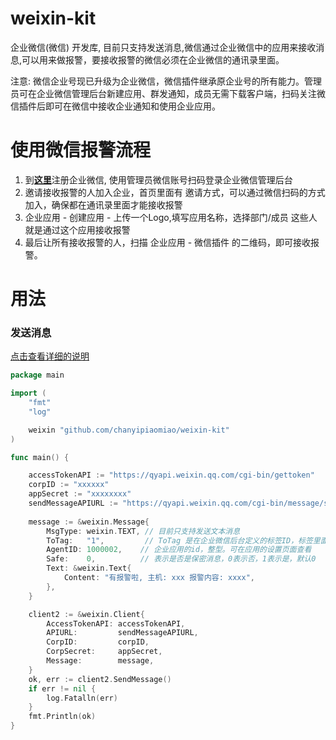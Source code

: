# weixin-kit
企业微信(微信) 开发库, 目前只支持发送消息,微信通过企业微信中的应用来接收消息,可以用来做报警，要接收报警的微信必须在企业微信的通讯录里面。

注意: 微信企业号现已升级为企业微信，微信插件继承原企业号的所有能力。管理员可在企业微信管理后台新建应用、群发通知，成员无需下载客户端，扫码关注微信插件后即可在微信中接收企业通知和使用企业应用。

# 使用微信报警流程
1. 到[**这里**](https://work.weixin.qq.com/wework_admin/register_wx?from=loginpage)注册企业微信, 使用管理员微信账号扫码登录企业微信管理后台
2. 邀请接收报警的人加入企业，首页里面有 邀请方式，可以通过微信扫码的方式加入，确保都在通讯录里面才能接收报警
3. 企业应用 - 创建应用 - 上传一个Logo,填写应用名称，选择部门/成员 这些人就是通过这个应用接收报警
4. 最后让所有接收报警的人，扫描 企业应用 - 微信插件 的二维码，即可接收报警。

# 用法

### 发送消息

[点击查看详细的说明](https://work.weixin.qq.com/api/doc#10167)

```go
package main

import (
	"fmt"
	"log"

	weixin "github.com/chanyipiaomiao/weixin-kit"
)

func main() {

    accessTokenAPI := "https://qyapi.weixin.qq.com/cgi-bin/gettoken"
    corpID := "xxxxxx"
    appSecret := "xxxxxxxx"
    sendMessageAPIURL := "https://qyapi.weixin.qq.com/cgi-bin/message/send"
    
    message := &weixin.Message{
        MsgType: weixin.TEXT, // 目前只支持发送文本消息
        ToTag:   "1",         // ToTag 是在企业微信后台定义的标签ID，标签里面可以包含很多人 还有ToUser,ToParty参数 指定用户和部门ID
        AgentID: 1000002,    // 企业应用的id，整型。可在应用的设置页面查看
        Safe:    0,          // 表示是否是保密消息，0表示否，1表示是，默认0
        Text: &weixin.Text{
            Content: "有报警啦, 主机: xxx 报警内容: xxxx",
        },
    }

    client2 := &weixin.Client{
        AccessTokenAPI: accessTokenAPI,
        APIURL:         sendMessageAPIURL,
        CorpID:         corpID,
        CorpSecret:     appSecret,
        Message:        message,
    }
    ok, err := client2.SendMessage()
    if err != nil {
        log.Fatalln(err)
    }
    fmt.Println(ok)
}
```